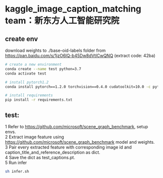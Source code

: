 # kaggle_image_caption_matching team：新东方人工智能研究院



## create env
download weights to ./base-oid-labels folder from https://pan.baidu.com/s/1jzO6lQ-b45Dw8dVtlCwQNQ (extract code: 42ba)
```bash
# create a new environment
conda create --name test python=3.7
conda activate test

# install pytorch1.2
conda install pytorch==1.2.0 torchvision==0.4.0 cudatoolkit=10.0 -c pytorch

# install requirements
pip install -r requirements.txt


```

## test:
1 Refer to https://github.com/microsoft/scene_graph_benchmark, setup envs.  
2 Extract image feature using https://github.com/microsoft/scene_graph_benchmark model and weights.  
3 Pair every extracted feature with corresponding image id and caption_title_and_reference_description as dict.  
4 Save the dict as test_captions.pt.  
5 Run infer  
```bash
sh infer.sh
```





